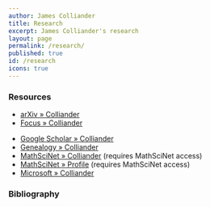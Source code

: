 ```yaml
---
author: James Colliander
title: Research
excerpt: James Colliander's research
layout: page
permalink: /research/
published: true
id: /research
icons: true
---
```


### Resources

* 	[arXiv » Colliander](http://arxiv.org/find/math/1/au:+Colliander_J/0/1/0/all/0/1 )
* 	[Focus » Colliander](https://focus.library.utoronto.ca/people/7)
<!-- * 	[ResearcherID » Colliander](http://www.researcherid.com/rid/G-6285-2011) -->
* 	[Google Scholar » Colliander](http://scholar.google.com/citations?hl=en&user=CioUdggAAAAJ)
* 	[Genealogy » Colliander](http://genealogy.math.ndsu.nodak.edu/id.php?id=63499) 
*	[MathSciNet » Colliander](http://www.ams.org.myaccess.library.utoronto.ca/mathscinet/search/publications.html?pg1=IID&s1=605594) (requires MathSciNet access) 
*	[MathSciNet » Profile](http://www.ams.org.myaccess.library.utoronto.ca/mathscinet/search/author.html?mrauthid=605594) (requires MathSciNet access) 
*	[Microsoft » Colliander](http://academic.research.microsoft.com/Author/2662533/james-colliander)



### Bibliography


<!-- {% bibliography %} -->

